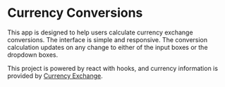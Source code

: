 # Currency Conversions

This app is designed to help users calculate currency exchange conversions. The interface is simple and responsive. The conversion calculation updates on any change to either of the input boxes or the dropdown boxes.

This project is powered by react with hooks, and currency information is provided by [Currency Exchange](https://rapidapi.com/fyhao/api/currency-exchange).
